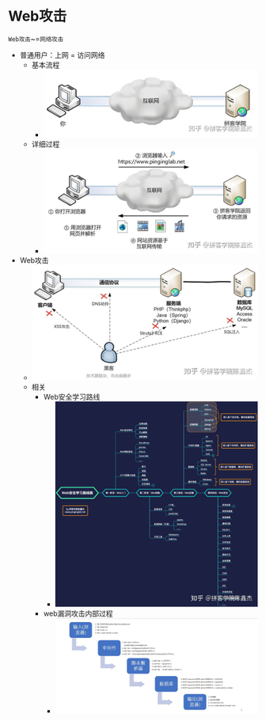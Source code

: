 # Web攻击

`Web攻击`~=`网络攻击`

* 普通用户：上网 = 访问网络
  * 基本流程
    * ![you_network_logic](../assets/img/you_network_logic.jpg)
  * 详细过程
    * ![access_web_detail](../assets/img/access_web_detail.jpg)
* Web攻击
    * ![web_penetration_process](../assets/img/web_penetration_process.jpg)
  * 相关
    * Web安全学习路线
      * ![penetration_learning_roadmap](../assets/img/web_security_learning_roadmap.jpg)
    * web漏洞攻击内部过程
      * ![web_attack_typical_process](../assets/img/web_attack_typical_process.jpg)
